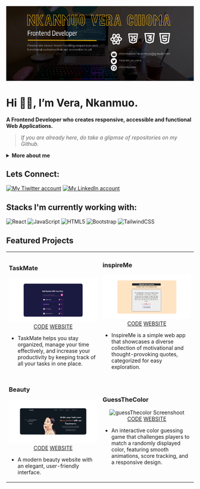 <img src="https://github.com/chiomavera/chiomavera/blob/main/Clean%20Work%20Place%20LinkedIn%20Banner%20(1000%20%C3%97%20396%20px)%20(900%20%C3%97%20300%20px)%20(1000%20%C3%97%20396%20px).png" width="1000" alt="TaskMate Screenshoot"/>

# Hi 👋🏼, I’m Vera, Nkanmuo.
**A Frontend Developer who creates responsive, accessible and functional Web Applications.**

> *If you are already here, do take a glipmse of repositories on my Github.*

<details>
    <summary><b>More about me</b></summary>

Hey there! I’m Nkanmuo Vera Chioma, a Computer Science graduate who loves building things on the web. I started with a passion for making websites look great and function smoothly, but over time, I’ve become even more focused on making them secure and accessible.

I believe software should be for everyone, and that means creating experiences that aren’t just visually appealing but also safe and easy to use. My experience in frontend development, testing, and technical support has given me insight into performance, accessibility, and security, and I’m always learning how to improve in those areas.

Outside of tech, you’ll probably find me experimenting in the kitchen, lost in a book, or staying active. I love learning, asking questions, and tackling challenges head-on.

Let’s build something awesome! 🚀
</details>

## Lets Connect:
<a href="https://twitter.com/nkanmuo_vera" target="_blank"><img src="https://github.com/chiomavera/images/blob/main/icons8-twitter.svg" alt="My Tiwitter account"/></a>
<a href="https://www.linkedin.com/in/chioma-vera-nkanmuo/" target="_blank"><img src="https://github.com/chiomavera/images/blob/main/icons8-linkedin-circled.svg" alt="My LinkedIn account"/></a>
 
 ## Stacks I'm currently working with:
 ![React](https://img.shields.io/badge/react-%2320232a.svg?style=for-the-badge&logo=react&logoColor=%2361DAFB)
 ![JavaScript](https://img.shields.io/badge/javascript-%23323330.svg?style=for-the-badge&logo=javascript&logoColor=%23F7DF1E)
 ![HTML5](https://img.shields.io/badge/html5-%23E34F26.svg?style=for-the-badge&logo=html5&logoColor=white)
 ![Bootstrap](https://img.shields.io/badge/bootstrap-%23563D7C.svg?style=for-the-badge&logo=bootstrap&logoColor=white)
 ![TailwindCSS](https://img.shields.io/badge/tailwindcss-%2338B2AC.svg?style=for-the-badge&logo=tailwind-css&logoColor=white)
 
## Featured Projects
<table>
    <tr>
      <td width="50%">
       <h3>TaskMate</h3>
       <div align="center">
        <img src="https://github.com/chiomavera/chiomavera/blob/main/TaskMate.png" width="700" alt="TaskMate Screenshoot"/>    
           <a href="https://github.com/chiomavera/TaskMate" alt="TaskMate's repo" target="_blank">CODE</a>
            <a href="https://taskmatebyvera-gnome-895670.netlify.app/" alt="TaskMate's website" target="_blank">WEBSITE</a
        </div>
         <div align="left">
           <ul>
            <li>
              TaskMate helps you stay organized, manage your time effectively, and increase your productivity by keeping track of all your tasks in one place.
            </li>
          </ul>
         </div>
        </td>
      <td width="50%">
        <h3>inspireMe</h3>
        <div align="center">
          <img src="https://github.com/chiomavera/chiomavera/blob/main/ThoughtStream.png" width="700" alt="inspireMe Screenshoot"/>
           <a href="https://github.com/chiomavera/InspireMe" alt="inspireMe repo" target="_blank">CODE</a>
           <a href="https://inspireme-by-vera.netlify.app/" alt="inspireMe website" target="_blank">WEBSITE</a>
         </div>
        <div align="left">
          <ul>
            <li>
                InspireMe is a simple web app that showcases a diverse collection of motivational and thought-provoking quotes, categorized for easy exploration.
            </li>
        </ul>
         </div>
      </td>
    </tr>
    <tr>
       <td width="50%">
        <h3>Beauty</h3>
        <div align="center">
          <img src="https://github.com/chiomavera/chiomavera/blob/main/beauty.png" width="700" alt="beauty Screenshoot"/>
           <a href="https://github.com/chiomavera/beauty-landing-page" alt="Beauty repo" target="_blank">CODE</a>
           <a href="https://beautybyverankanmuo.netlify.app/" alt="Beauty website" target="_blank" >WEBSITE</a>
         </div>
        <div align="left">
          <ul>
            <li>
              A modern beauty website with an elegant, user-friendly 
              interface.
            </li>
        </ul>
         </div>
      </td>
          <td width="50%">
        <h3>GuessTheColor</h3>
        <div align="center">
          <img src="" width="700" alt="guessThecolor Screenshoot"/>
           <a href="https://github.com/chiomavera/color-game" alt="guessTheColor repo" target="_blank">CODE</a>
           <a href="guessthecolor-game.netlify.app" alt="guessTheColor website" target="_blank" >WEBSITE</a>
         </div>
        <div align="left">
          <ul>
            <li>
             An interactive color guessing game that challenges players to match a randomly displayed color, featuring smooth animations, score tracking, and a responsive                 design.
            </li>
        </ul>
         </div>
      </td>
      </tr>
</table>



<!---
chiomavera/chiomavera is a ✨ special ✨ repository because its `README.md` (this file) appears on your GitHub profile.
You can click the Preview link to take a look at your changes.
--->
